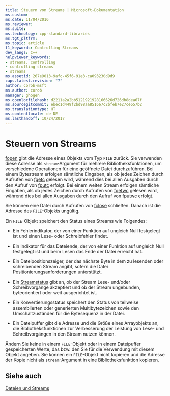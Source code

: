 ```yaml
---
title: Steuern von Streams | Microsoft-Dokumentation
ms.custom: 
ms.date: 11/04/2016
ms.reviewer: 
ms.suite: 
ms.technology: cpp-standard-libraries
ms.tgt_pltfrm: 
ms.topic: article
f1_keywords: Controlling Streams
dev_langs: C++
helpviewer_keywords:
- streams, controlling
- controlling streams
- streams
ms.assetid: 267e9013-9afc-45f6-91e3-ca093230d9d9
caps.latest.revision: "7"
author: corob-msft
ms.author: corob
manager: ghogen
ms.openlocfilehash: d2211a2a2bb5121921928166626d726db8dea67f
ms.sourcegitcommit: ebec1d449f2bd98aa851667c2bfeb7e27ce657b2
ms.translationtype: HT
ms.contentlocale: de-DE
ms.lasthandoff: 10/24/2017
---
```

# <a name="controlling-streams"></a>Steuern von Streams
[fopen](../c-runtime-library/reference/fopen-wfopen.md) gibt die Adresse eines Objekts vom Typ `FILE` zurück. Sie verwenden diese Adresse als `stream`-Argument für mehrere Bibliotheksfunktionen, um verschiedene Operationen für eine geöffnete Datei durchzuführen. Bei einem Bytestream erfolgen sämtliche Eingaben, als ob jedes Zeichen durch Aufrufen von [fgetc](../c-runtime-library/reference/fgetc-fgetwc.md) gelesen wird, während dies bei allen Ausgaben durch den Aufruf von [fputc](../c-runtime-library/reference/fputc-fputwc.md) erfolgt. Bei einem weiten Stream erfolgen sämtliche Eingaben, als ob jedes Zeichen durch Aufrufen von [fgetwc](../c-runtime-library/reference/fgetc-fgetwc.md) gelesen wird, während dies bei allen Ausgaben durch den Aufruf von [fputwc](../c-runtime-library/reference/fputc-fputwc.md) erfolgt.  
  
 Sie können eine Datei durch Aufrufen von [fclose](../c-runtime-library/reference/fclose-fcloseall.md) schließen. Danach ist die Adresse des `FILE`-Objekts ungültig.  
  
 Ein `FILE`-Objekt speichert den Status eines Streams wie Folgendes:  
  
-   Ein Fehlerindikator, der von einer Funktion auf ungleich Null festgelegt ist und einen Lese- oder Schreibfehler findet.  
  
-   Ein Indikator für das Dateiende, der von einer Funktion auf ungleich Null festgelegt ist und beim Lesen das Ende der Datei erreicht hat.  
  
-   Ein Dateipositionszeiger, der das nächste Byte in dem zu lesenden oder schreibenden Stream angibt, sofern die Datei Positionierungsanforderungen unterstützt.  
  
-   Ein [Streamstatus](../c-runtime-library/stream-states.md) gibt an, ob der Stream Lese- und/oder Schreibvorgänge akzeptiert und ob der Stream ungebunden, byteorientiert oder weit ausgerichtet ist.  
  
-   Ein Konvertierungsstatus speichert den Status von teilweise assemblierten oder generierten Multibytezeichen sowie den Umschaltzuständen für die Bytesequenz in der Datei.  
  
-   Ein Dateipuffer gibt die Adresse und die Größe eines Arrayobjekts an, die Bibliotheksfunktionen zur Verbesserung der Leistung von Lese- und Schreibvorgängen in den Stream nutzen können.  
  
 Ändern Sie keine in einem `FILE`-Objekt oder in einem Dateipuffer gespeicherten Werte, das bzw. den Sie für die Verwendung mit diesem Objekt angeben. Sie können ein `FILE`-Objekt nicht kopieren und die Adresse der Kopie nicht als `stream`-Argument in eine Bibliotheksfunktion kopieren.  
  
## <a name="see-also"></a>Siehe auch  
 [Dateien und Streams](../c-runtime-library/files-and-streams.md)